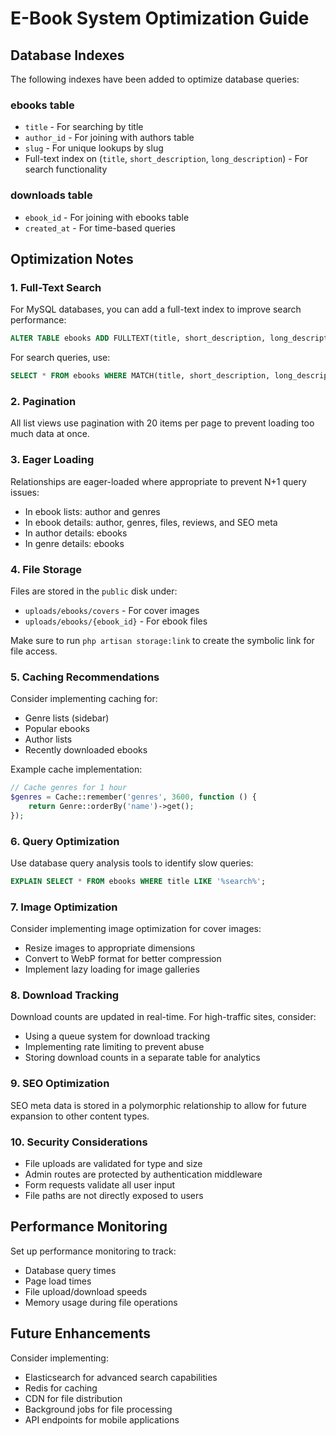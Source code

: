 # E-Book System Optimization Guide

## Database Indexes

The following indexes have been added to optimize database queries:

### ebooks table
- `title` - For searching by title
- `author_id` - For joining with authors table
- `slug` - For unique lookups by slug
- Full-text index on (`title`, `short_description`, `long_description`) - For search functionality

### downloads table
- `ebook_id` - For joining with ebooks table
- `created_at` - For time-based queries

## Optimization Notes

### 1. Full-Text Search
For MySQL databases, you can add a full-text index to improve search performance:

```sql
ALTER TABLE ebooks ADD FULLTEXT(title, short_description, long_description);
```

For search queries, use:
```sql
SELECT * FROM ebooks WHERE MATCH(title, short_description, long_description) AGAINST('search terms' IN NATURAL LANGUAGE MODE);
```

### 2. Pagination
All list views use pagination with 20 items per page to prevent loading too much data at once.

### 3. Eager Loading
Relationships are eager-loaded where appropriate to prevent N+1 query issues:
- In ebook lists: author and genres
- In ebook details: author, genres, files, reviews, and SEO meta
- In author details: ebooks
- In genre details: ebooks

### 4. File Storage
Files are stored in the `public` disk under:
- `uploads/ebooks/covers` - For cover images
- `uploads/ebooks/{ebook_id}` - For ebook files

Make sure to run `php artisan storage:link` to create the symbolic link for file access.

### 5. Caching Recommendations
Consider implementing caching for:
- Genre lists (sidebar)
- Popular ebooks
- Author lists
- Recently downloaded ebooks

Example cache implementation:
```php
// Cache genres for 1 hour
$genres = Cache::remember('genres', 3600, function () {
    return Genre::orderBy('name')->get();
});
```

### 6. Query Optimization
Use database query analysis tools to identify slow queries:
```sql
EXPLAIN SELECT * FROM ebooks WHERE title LIKE '%search%';
```

### 7. Image Optimization
Consider implementing image optimization for cover images:
- Resize images to appropriate dimensions
- Convert to WebP format for better compression
- Implement lazy loading for image galleries

### 8. Download Tracking
Download counts are updated in real-time. For high-traffic sites, consider:
- Using a queue system for download tracking
- Implementing rate limiting to prevent abuse
- Storing download counts in a separate table for analytics

### 9. SEO Optimization
SEO meta data is stored in a polymorphic relationship to allow for future expansion to other content types.

### 10. Security Considerations
- File uploads are validated for type and size
- Admin routes are protected by authentication middleware
- Form requests validate all user input
- File paths are not directly exposed to users

## Performance Monitoring
Set up performance monitoring to track:
- Database query times
- Page load times
- File upload/download speeds
- Memory usage during file operations

## Future Enhancements
Consider implementing:
- Elasticsearch for advanced search capabilities
- Redis for caching
- CDN for file distribution
- Background jobs for file processing
- API endpoints for mobile applications